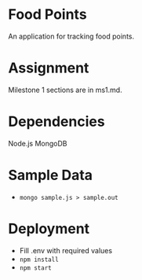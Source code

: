 Food Points
====
An application for tracking food points.

Assignment
====
Milestone 1 sections are in ms1.md.

Dependencies
====
Node.js
MongoDB

Sample Data
====
* `mongo sample.js > sample.out`

Deployment
====
* Fill .env with required values
* `npm install`
* `npm start`
